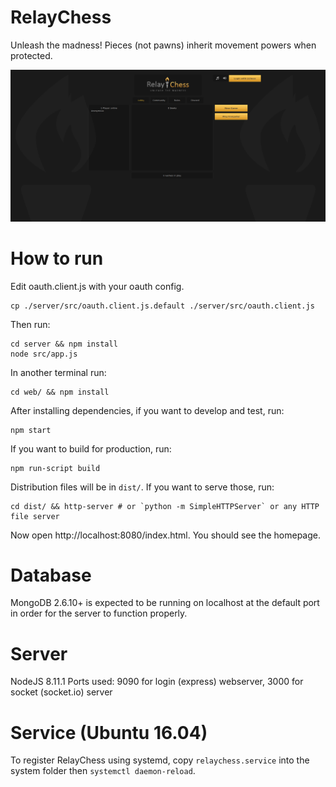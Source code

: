 # RelayChess
Unleash the madness! Pieces (not pawns) inherit movement powers when protected.

![RelayChess Lobby](lobby.png?raw=true "RelayChess Lobby")

# How to run

Edit oauth.client.js with your oauth config.
```
cp ./server/src/oauth.client.js.default ./server/src/oauth.client.js
```
Then run:
```
cd server && npm install
node src/app.js
```
In another terminal run:
```
cd web/ && npm install
```
After installing dependencies, if you want to develop and test, run:
```
npm start
```
If you want to build for production, run:
```
npm run-script build 
```
Distribution files will be in `dist/`. If you want to serve those, run:
```
cd dist/ && http-server # or `python -m SimpleHTTPServer` or any HTTP file server
```
Now open http://localhost:8080/index.html. You should see the homepage.

# Database
MongoDB 2.6.10+ is expected to be running on localhost at the default port in order for the server
to function properly.

# Server
NodeJS 8.11.1
Ports used: 9090 for login (express) webserver, 3000 for socket (socket.io) server

# Service (Ubuntu 16.04)
To register RelayChess using systemd, copy `relaychess.service` into the system folder then `systemctl daemon-reload`.

